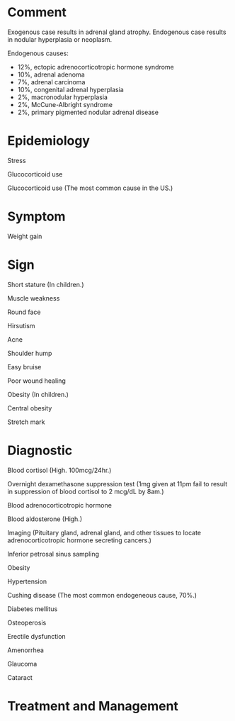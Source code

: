 # Comment

Exogenous case results in adrenal gland atrophy.
Endogenous case results in nodular hyperplasia or neoplasm.

Endogenous causes:

- 12%, ectopic adrenocorticotropic hormone syndrome
- 10%, adrenal adenoma
- 7%, adrenal carcinoma
- 10%, congenital adrenal hyperplasia
- 2%, macronodular hyperplasia
- 2%, McCune-Albright syndrome
- 2%, primary pigmented nodular adrenal disease

# Epidemiology

Stress

Glucocorticoid use

Glucocorticoid use
(The most common cause in the US.)

# Symptom

Weight gain

# Sign

Short stature
(In children.)

Muscle weakness

Round face

Hirsutism

Acne

Shoulder hump

Easy bruise

Poor wound healing

Obesity
(In children.)

Central obesity

Stretch mark

# Diagnostic

Blood cortisol
(High. 100mcg/24hr.)

Overnight dexamethasone suppression test
(1mg given at 11pm fail to result in suppression of blood cortisol to 2 mcg/dL by 8am.)

Blood adrenocorticotropic hormone

Blood aldosterone
(High.)

Imaging
(Pituitary gland, adrenal gland, and other tissues to locate adrenocorticotropic hormone secreting cancers.)

Inferior petrosal sinus sampling

Obesity

Hypertension

Cushing disease
(The most common endogeneous cause, 70%.)

Diabetes mellitus

Osteoperosis

Erectile dysfunction

Amenorrhea

Glaucoma

Cataract

# Treatment and Management
